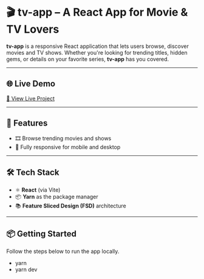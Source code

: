 # 🎬 tv-app – A React App for Movie & TV Lovers

**tv-app** is a responsive React application that lets users browse, discover movies and TV shows. Whether you're looking for trending titles, hidden gems, or details on your favorite series, **tv-app** has you covered.

---

## 🌐 Live Demo

[🔗 View Live Project](https://singular-kitsune-8624ea.netlify.app/)  

---
## 🚀 Features

- 🎞️ Browse trending movies and shows
- 📱 Fully responsive for mobile and desktop

---

## 🛠️ Tech Stack

- ⚛️ **React** (via Vite)
- 📦 **Yarn** as the package manager
- 📚 **Feature Sliced Design (FSD)** architecture

---

## 📦 Getting Started

Follow the steps below to run the app locally.

- yarn
- yarn dev